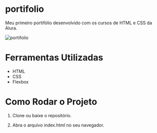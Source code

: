 # portifolio
Meu primeiro portifólio desenvolvido com os cursos de HTML e CSS da Alura.

![portifolio](https://github.com/user-attachments/assets/3380ac93-4308-4925-98db-b4dc3a552540)

# Ferramentas Utilizadas
- HTML
- CSS
- Flexbox

# Como Rodar o Projeto
1. Clone ou baixe o repositório.

2. Abra o arquivo index.html no seu navegador.
